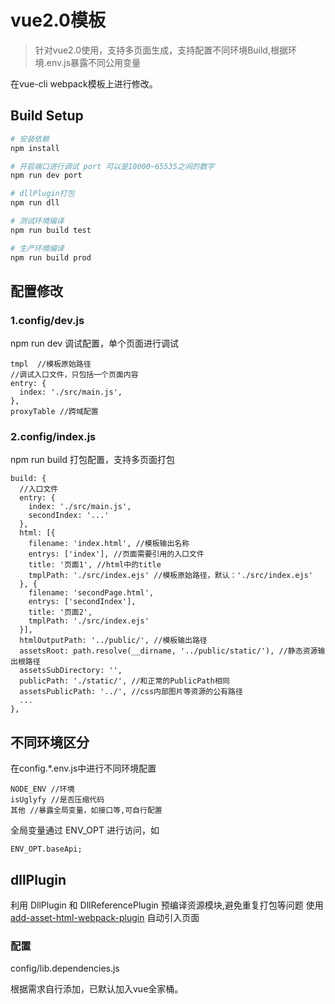 # vue2.0模板

> 针对vue2.0使用，支持多页面生成，支持配置不同环境Build,根据环境.env.js暴露不同公用变量

在vue-cli webpack模板上进行修改。

## Build Setup

``` bash
# 安装依赖
npm install

# 开启端口进行调试 port 可以是10000~65535之间的数字
npm run dev port

# dllPlugin打包
npm run dll

# 测试环境编译
npm run build test

# 生产环境编译
npm run build prod
```

## 配置修改
### 1.config/dev.js  
npm run dev 调试配置，单个页面进行调试

```
tmpl  //模板原始路径
//调试入口文件，只包括一个页面内容
entry: {
  index: './src/main.js',
},
proxyTable //跨域配置

```

### 2.config/index.js
npm run build 打包配置，支持多页面打包

```
build: {
  //入口文件
  entry: {
    index: './src/main.js',
    secondIndex: '...'
  },
  html: [{
    filename: 'index.html', //模板输出名称
    entrys: ['index'], //页面需要引用的入口文件
    title: '页面1', //html中的title 
    tmplPath: './src/index.ejs' //模板原始路径，默认：'./src/index.ejs'
  }, {
    filename: 'secondPage.html',
    entrys: ['secondIndex'], 
    title: '页面2',
    tmplPath: './src/index.ejs'
  }],
  htmlOutputPath: '../public/', //模板输出路径
  assetsRoot: path.resolve(__dirname, '../public/static/'), //静态资源输出根路径
  assetsSubDirectory: '',
  publicPath: './static/', //和正常的PublicPath相同
  assetsPublicPath: '../', //css内部图片等资源的公有路径
  ...
},
```

## 不同环境区分
在config.*.env.js中进行不同环境配置

```
NODE_ENV //环境
isUglyfy //是否压缩代码
其他 //暴露全局变量，如接口等,可自行配置
```

全局变量通过 ENV_OPT 进行访问，如

```
ENV_OPT.baseApi;
```

## dllPlugin
利用 DllPlugin 和 DllReferencePlugin 预编译资源模块,避免重复打包等问题
使用 [add-asset-html-webpack-plugin](https://github.com/SimenB/add-asset-html-webpack-plugin) 自动引入页面

### 配置
config/lib.dependencies.js

根据需求自行添加，已默认加入vue全家桶。




